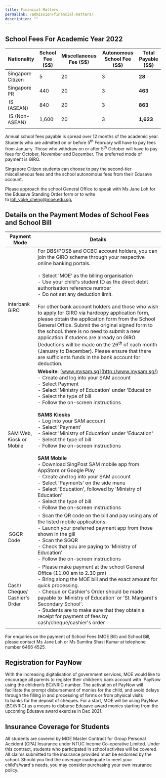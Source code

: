 ```yaml
---
title: Financial Matters
permalink: /admission/financial-matters/
description: ""
---
```

School Fees For Academic Year 2022
----------------------------------

| Nationality | School Fee <br> (S$) | Miscellaneous Fee (S$) | Autonomous School Fee (S$) | Total Payable <br> (S$) |
| --- | --- | --- | --- | --- |
| Singapore Citizen | 5 | 20 | 3 | **28** |
| Singapore PR | 440  | 20  | 3  | **463**  |
|  IS (ASEAN) | 840  | 20  | 3  | **863**  |
|  IS (Non-ASEAN) | 1,600  | 20  | 3  | **1,623**  |
| | | | | |

Annual school fees payable is spread over 12 months of the academic year. Students who are admitted on or before 5<sup>th</sup> February will have to pay fees from January. Those who withdraw on or after 5<sup>th</sup> October will have to pay fees for October, November and December. The preferred mode of payment is GIRO.

Singapore Citizen students can choose to pay the second-tier miscellaneous fees and the school autonomous fees from their Edusave account.  

Please approach the school General Office to speak with Ms Jane Loh for the Edusave Standing Order form or to write to [loh\_yoke\_cheng@moe.edu.sg.](mailto:loh_yoke_cheng@moe.edu.sg)

Details on the Payment Modes of School Fees and School Bill
------------------------------


| Payment Mode | Details |
| --- | --- |
| Interbank GIRO | For DBS/POSB and OCBC account holders, you can join the GIRO scheme through your respective online banking portals.  <br><br> -   Select 'MOE' as the billing organisation <br> -   Use your child's student ID as the direct debit authorisation reference number <br> -   Do not set any deduction limit.<br><br> For other bank account holders and those who wish to apply for GIRO via hardcopy application form, please obtain the application form from the School General Office. Submit the original signed form to the school. there is no need to submit a new application if studens are already on GIRO. Deductions will be made on the 26<sup>th</sup> of each month (January to December). Please ensure that there are sufficients funds in the bank account for deduction.  |
| SAM Web, Kiosk or Mobile | **Website**: [www.mysam.sg](http://www.mysam.sg/)  <br>-   Create and log into your SAM account <br>-   Select Payment<br>-   Select 'Ministry of Education' under 'Education<br>-   Select the type of bill <br>-   Follow the on-screen instructions <br><br>**SAMS Kiosks** <br>-   Log into your SAM account <br>-   Select 'Payment' <br>-   Select 'Ministry of Education' under 'Education' <br>-    Select the type of bill<br>-   Follow the on-screen instructions<br><br>**SAM Mobile**  <br>-   Download SingPost SAM mobile app from AppStore or Google Play<br>-   Create and log into your SAM account<br>-   Select 'Payments' on the side menu<br>-   Select 'Education', followed by 'Ministry of Education' <br>-   Select the type of bill <br>-   Follow the on-screen instructions |
|  SGQR Code | -   Scan the QR code on the bill and pay using any of the listed mobile applications:<br>-   Launch your preferred payment app from those shown in the gill <br> - Scan the SGQR<br>-   Check that you are paying to 'Ministry of Education' <br>-   Follow the on-screen instructions |
| Cash/ Cheque/ Cashier's Order | -   Please make payment at the school General Office (11.00 am to 2.30 pm) <br>-    Bring along the MOE bill and the exact amount for quick processing.<br>-   Cheque or Cashier's Order should be made payable to 'Ministry of Education' or 'St. Margaret's Secondary School'.<br>-   Students are to make sure that they obtain a receipt for payment of fees by cash/cheque/cashier's order |
| | |

For enquiries on the payment of School Fees (MOE Bill) and School Bill, please contact Ms Jane Loh or Ms Sumitra Shasi Kumar at telephone number 6466 4525.  

Registration for PayNow
-----------------------

With the increasing digitalisation of government services, MOE would like to encourage all parents to register their children’s bank account with  PayNow using the children’s BC/NRIC number. The activation of PayNow will facilitate the prompt disbursement of monies for the child, and avoid delays through the filling in and processing of forms or from physical visits to banks for the deposit of cheques. For a start, MOE will be using PayNow (BC/NRIC) as a means to disburse Edusave award monies starting from the upcoming Edusave award exercise in Dec 2021.

  

Insurance Coverage for Students
-------------------------------

All students are covered by MOE Master Contract for Group Personal Accident (GPA) Insurance under NTUC Income Co-operative Limited. Under this contract, students who participated in school activites will be covered. All claims submitted to the insurance provided must be endorsed by the school. Should you find the coverage inadequate to meet your child's/ward's needs, you may consider purchasing your own insurance policy.